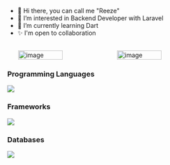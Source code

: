 <!-- <img src="https://utfs.io/f/1Vi5BNMUOBYhWAc1pToO1BT5270NfXnLsGQxlwzHvcoPSVhY" alt="image" width="100%"/>
<br> -->
<!-- ![Codewars Badge](https://www.codewars.com/users/reezecodee/badges/micro) -->
- 👋 Hi there, you can call me "Reeze"
- 👀 I’m interested in Backend Developer with Laravel
- 🌱 I’m currently learning Dart
- ✨ I'm open to collaboration

<br>

<div style="display: flex; justify-content: center">
<img src="https://github-readme-stats.vercel.app/api/top-langs/?username=reezecodee&layout=compact&hide=html,css&langs_count=8" alt="image" width = "45%" />
<img src="https://github-readme-streak-stats.herokuapp.com/?user=reezecodee&" alt="image" width = "45%" />
</div>
<p><h3>Programming Languages</h3><img src="https://skillicons.dev/icons?i=php,typescript,python">
<p><h3>Frameworks</h3><img src="https://skillicons.dev/icons?i=vue,tailwindcss,laravel,express,adonis">
<p><h3>Databases</h3><img src="https://skillicons.dev/icons?i=mysql"></p>
